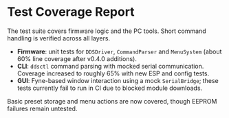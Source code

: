 # Test Coverage Report

The test suite covers firmware logic and the PC tools. Short command handling
is verified across all layers.

- **Firmware**: unit tests for `DDSDriver`, `CommandParser` and `MenuSystem`
  (about 60% line coverage after v0.4.0 additions).
- **CLI**: `ddsctl` command parsing with mocked serial communication. Coverage
  increased to roughly 65% with new ESP and config tests.
- **GUI**: Fyne-based window interaction using a mock `SerialBridge`; these tests
  currently fail to run in CI due to blocked module downloads.

Basic preset storage and menu actions are now covered, though EEPROM failures remain untested.
